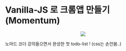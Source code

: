 # Vanilla-JS 로 크롬앱 만들기(Momentum)

<p align="center">
<img src="https://user-images.githubusercontent.com/108319907/186619126-7d822156-8c06-4a24-bc0f-b3f17d46f285.gif">
</p>

노마드 코더 강의들으면서 완성한 첫 todo-list !
(css는 손안봄..)
